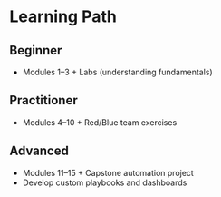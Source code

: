 # Learning Path

## Beginner
- Modules 1–3 + Labs (understanding fundamentals)  

## Practitioner
- Modules 4–10 + Red/Blue team exercises  

## Advanced
- Modules 11–15 + Capstone automation project  
- Develop custom playbooks and dashboards  
